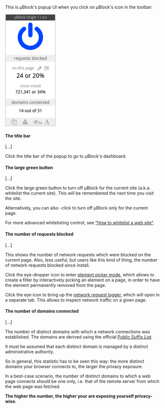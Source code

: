 This is µBlock's popup UI when you click on µBlock's icon in the toolbar:

![Popup UI](https://raw.githubusercontent.com/gorhill/uBlock/master/doc/img/popup-1.png)

#### The title bar

[...]

Click the title bar of the popup to go to µBlock's dashboard.

#### The large green button

[...]

Click the large green button to turn off µBlock for the current site (a.k.a. _whitelist_ the current site). This will be remembered the next time you visit the site.

Alternatively, you can also <Ctrl>-click to turn off µBlock only for the current page.

For more advanced whitelisting control, see ["How to whitelist a web site"](https://github.com/gorhill/uBlock/wiki/How-to-whitelist-a-web-site).

#### The number of requests blocked

[...]

This shows the number of network requests which were blocked on the current page. Also, less useful, but users like this kind of thing, the number of network requests blocked since install.

Click the eye-dropper icon to enter [element picker mode](https://github.com/gorhill/uBlock/wiki/Element-picker), which allows to create a filter by interactively picking an element on a page, in order to have the element permanently removed from the page.

Click the eye icon to bring up the [network request logger](Quick-guide:-network-request-logger), which will open in a separate tab. This allows to inspect network traffic on a given page.

#### The number of domains connected

[...]

The number of distinct domains with which a network connections was established. The domains are derived using the official [Public Suffix List](https://publicsuffix.org/).

It must be assumed that each distinct domain is managed by a distinct administrative authority.

So in general, this statistic has to be seen this way: the more distinct domains your browser connects to, the larger the privacy exposure.

In a best-case scenario, the number of distinct domains to which a web page connects should be one only, i.e. that of the remote server from which the web page was fetched.

**The higher the number, the higher your are exposing yourself privacy-wise.**

